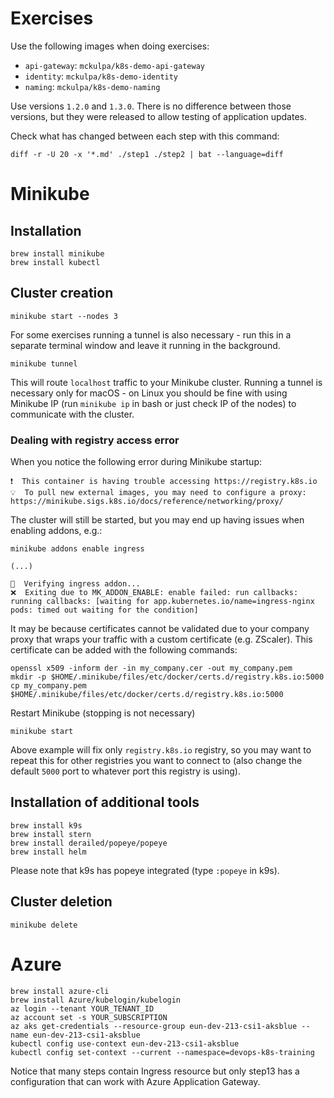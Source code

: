 # Exercises

Use the following images when doing exercises:
* `api-gateway`: `mckulpa/k8s-demo-api-gateway`
* `identity`: `mckulpa/k8s-demo-identity`
* `naming`: `mckulpa/k8s-demo-naming`

Use versions `1.2.0` and `1.3.0`. There is no difference between those versions, but they were released to allow testing of application updates.

Check what has changed between each step with this command:

    diff -r -U 20 -x '*.md' ./step1 ./step2 | bat --language=diff

# Minikube

## Installation

    brew install minikube
    brew install kubectl

## Cluster creation

    minikube start --nodes 3

For some exercises running a tunnel is also necessary - run this in a separate terminal window and leave it running in the background.

    minikube tunnel

This will route `localhost` traffic to your Minikube cluster. Running a tunnel is necessary only for macOS - on Linux you should be fine with using Minikube IP (run `minikube ip` in bash or just check IP of the nodes) to communicate with the cluster.

### Dealing with registry access error

When you notice the following error during Minikube startup:

    ❗  This container is having trouble accessing https://registry.k8s.io
    💡  To pull new external images, you may need to configure a proxy: https://minikube.sigs.k8s.io/docs/reference/networking/proxy/

The cluster will still be started, but you may end up having issues when enabling addons, e.g.:
    
    minikube addons enable ingress

    (...)

    🔎  Verifying ingress addon...
    ❌  Exiting due to MK_ADDON_ENABLE: enable failed: run callbacks: running callbacks: [waiting for app.kubernetes.io/name=ingress-nginx pods: timed out waiting for the condition]

It may be because certificates cannot be validated due to your company proxy that wraps your traffic with a custom
certificate (e.g. ZScaler). This certificate can be added with the following commands:

    openssl x509 -inform der -in my_company.cer -out my_company.pem
    mkdir -p $HOME/.minikube/files/etc/docker/certs.d/registry.k8s.io:5000
    cp my_company.pem $HOME/.minikube/files/etc/docker/certs.d/registry.k8s.io:5000
    
Restart Minikube (stopping is not necessary)

    minikube start

Above example will fix only `registry.k8s.io` registry, so you may want to repeat this for other registries you want to
connect to (also change the default `5000` port to whatever port this registry is using).

## Installation of additional tools

    brew install k9s
    brew install stern
    brew install derailed/popeye/popeye
    brew install helm

Please note that k9s has popeye integrated (type `:popeye` in k9s).

## Cluster deletion

    minikube delete

# Azure

    brew install azure-cli
    brew install Azure/kubelogin/kubelogin
    az login --tenant YOUR_TENANT_ID
    az account set -s YOUR_SUBSCRIPTION
    az aks get-credentials --resource-group eun-dev-213-csi1-aksblue --name eun-dev-213-csi1-aksblue
    kubectl config use-context eun-dev-213-csi1-aksblue
    kubectl config set-context --current --namespace=devops-k8s-training

Notice that many steps contain Ingress resource but only step13 has a configuration that can work with Azure 
Application Gateway.
